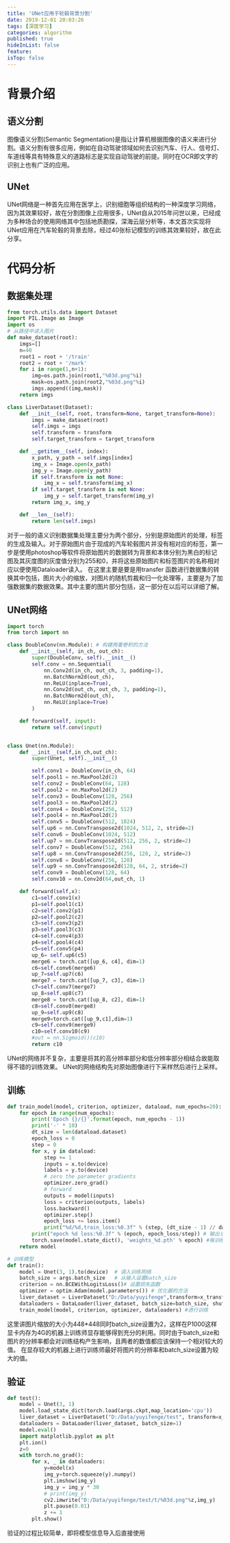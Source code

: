```yaml
---
title: 'UNet应用于轮毂背景分割'
date: 2019-12-01 20:03:26
tags: [深度学习]
categories: algorithm
published: true
hideInList: false
feature: 
isTop: false
---
```

# 背景介绍

## 语义分割

图像语义分割(Semantic Segmentation)是指让计算机根据图像的语义来进行分割。语义分割有很多应用，例如在自动驾驶领域如何去识别汽车、行人、信号灯、车道线等具有特殊意义的道路标志是实现自动驾驶的前提。同时在OCR即文字的识别上也有广泛的应用。

<!-- more -->

## UNet

UNet网络是一种首先应用在医学上，识别细胞等组织结构的一种深度学习网络，因为其效果较好，故在分割图像上应用很多，UNet自从2015年问世以来，已经成为多种场合的使用网络其中包括地质勘探，深海云层分析等，本文首次实现将UNet应用在汽车轮毂的背景去除，经过40张标记模型的训练其效果较好，故在此分享。

# 代码分析

## 数据集处理

```python
from torch.utils.data import Dataset
import PIL.Image as Image
import os
# 从路径中读入图片
def make_dataset(root):
    imgs=[]
    n=40
    root1 = root + '/train'
    root2 = root + '/mark'
    for i in range(1,n+1):
        img=os.path.join(root1,"%03d.png"%i)
        mask=os.path.join(root2,"%03d.png"%i)
        imgs.append((img,mask))
    return imgs

class LiverDataset(Dataset):
    def __init__(self, root, transform=None, target_transform=None):
        imgs = make_dataset(root)
        self.imgs = imgs
        self.transform = transform
        self.target_transform = target_transform

    def __getitem__(self, index):
        x_path, y_path = self.imgs[index]
        img_x = Image.open(x_path)
        img_y = Image.open(y_path)
        if self.transform is not None:
            img_x = self.transform(img_x)
        if self.target_transform is not None:
            img_y = self.target_transform(img_y)
        return img_x, img_y

    def __len__(self):
        return len(self.imgs)

```

对于一般的语义识别数据集处理主要分为两个部分，分别是原始图片的处理，标签的生成及输入。对于原始图片由于现成的汽车轮毂图片并没有相对应的标签，第一步是使用photoshop等软件将原始图片的数据转为背景和本体分别为黑白的标记图及其灰度图的灰度值分别为255和0，并将这些原始图片和标签图片的名称相对应以便使用Dataloader读入。
在这里主要是要是用transfer 函数进行数据集的转换其中包括，图片大小的缩放，对图片的随机剪裁和归一化处理等，主要是为了加强数据集的数据效果。其中主要的图片部分包括，这一部分在以后可以详细了解。

## UNet网络

```python
import torch
from torch import nn

class DoubleConv(nn.Module): # 构建两重卷积的方法
    def __init__(self, in_ch, out_ch):
        super(DoubleConv, self).__init__()
        self.conv = nn.Sequential(
            nn.Conv2d(in_ch, out_ch, 3, padding=1),
            nn.BatchNorm2d(out_ch),
            nn.ReLU(inplace=True),
            nn.Conv2d(out_ch, out_ch, 3, padding=1),
            nn.BatchNorm2d(out_ch),
            nn.ReLU(inplace=True)
        )

    def forward(self, input):
        return self.conv(input)


class Unet(nn.Module):
    def __init__(self,in_ch,out_ch):
        super(Unet, self).__init__()

        self.conv1 = DoubleConv(in_ch, 64)
        self.pool1 = nn.MaxPool2d(2)
        self.conv2 = DoubleConv(64, 128)
        self.pool2 = nn.MaxPool2d(2)
        self.conv3 = DoubleConv(128, 256)
        self.pool3 = nn.MaxPool2d(2)
        self.conv4 = DoubleConv(256, 512)
        self.pool4 = nn.MaxPool2d(2)
        self.conv5 = DoubleConv(512, 1024)
        self.up6 = nn.ConvTranspose2d(1024, 512, 2, stride=2)
        self.conv6 = DoubleConv(1024, 512)
        self.up7 = nn.ConvTranspose2d(512, 256, 2, stride=2)
        self.conv7 = DoubleConv(512, 256)
        self.up8 = nn.ConvTranspose2d(256, 128, 2, stride=2)
        self.conv8 = DoubleConv(256, 128)
        self.up9 = nn.ConvTranspose2d(128, 64, 2, stride=2)
        self.conv9 = DoubleConv(128, 64)
        self.conv10 = nn.Conv2d(64,out_ch, 1)

    def forward(self,x):
        c1=self.conv1(x)
        p1=self.pool1(c1)
        c2=self.conv2(p1)
        p2=self.pool2(c2)
        c3=self.conv3(p2)
        p3=self.pool3(c3)
        c4=self.conv4(p3)
        p4=self.pool4(c4)
        c5=self.conv5(p4)
        up_6= self.up6(c5)
        merge6 = torch.cat([up_6, c4], dim=1)
        c6=self.conv6(merge6)
        up_7=self.up7(c6)
        merge7 = torch.cat([up_7, c3], dim=1)
        c7=self.conv7(merge7)
        up_8=self.up8(c7)
        merge8 = torch.cat([up_8, c2], dim=1)
        c8=self.conv8(merge8)
        up_9=self.up9(c8)
        merge9=torch.cat([up_9,c1],dim=1)
        c9=self.conv9(merge9)
        c10=self.conv10(c9)
        #out = nn.Sigmoid()(c10)
        return c10
```

UNet的网络并不复杂，主要是将其的高分辨率部分和低分辨率部分相结合故能取得不错的训练效果。
UNet的网络结构先对原始图像进行下采样然后进行上采样。

## 训练

```python
def train_model(model, criterion, optimizer, dataload, num_epochs=20): #num_epoch为训练的轮数
    for epoch in range(num_epochs):
        print('Epoch {}/{}'.format(epoch, num_epochs - 1))
        print('-' * 10)
        dt_size = len(dataload.dataset)
        epoch_loss = 0
        step = 0
        for x, y in dataload:
            step += 1
            inputs = x.to(device)
            labels = y.to(device)
            # zero the parameter gradients
            optimizer.zero_grad()
            # forward
            outputs = model(inputs)
            loss = criterion(outputs, labels)
            loss.backward()
            optimizer.step()
            epoch_loss += loss.item()
            print("%d/%d,train_loss:%0.3f" % (step, (dt_size - 1) // dataload.batch_size + 1, loss.item()))
        print("epoch %d loss:%0.3f" % (epoch, epoch_loss/step)) # 输出当前轮的训练结果
        torch.save(model.state_dict(), 'weights_%d.pth' % epoch) #每训练一轮保存当前轮的训练模型
    return model

# 训练模型
def train():
    model = Unet(3, 1).to(device)  # 调入训练网络 
    batch_size = args.batch_size   # 从输入设置batch_size
    criterion = nn.BCEWithLogitsLoss()# 设置损失函数
    optimizer = optim.Adam(model.parameters()) # 优化器的方法
    liver_dataset = LiverDataset("D:/Data/yuyifenge",transform=x_transforms,target_transform=y_transforms)    # 输入数据集路径，分别对原始图片和标签进行处理
    dataloaders = DataLoader(liver_dataset, batch_size=batch_size, shuffle=True, num_workers=4)     # 从dataset中载入数据
    train_model(model, criterion, optimizer, dataloaders) #进行训练
```

这里讲图片缩放的大小为448*448同时batch_size设置为2，这样在P1000这样显卡内存为4G的机器上训练师显存能够得到充分的利用。同时由于batch_size和图片的分辨率都会对训练结构产生影响，且两者的数值都应该保持一个相对较大的值。
在显存较大的机器上进行训练师最好将图片的分辨率和batch_size设置为较大的值。

## 验证

```python
def test():
    model = Unet(3, 1)
    model.load_state_dict(torch.load(args.ckpt,map_location='cpu'))
    liver_dataset = LiverDataset("D:/Data/yuyifenge/test", transform=x_transforms,target_transform=y_transforms)
    dataloaders = DataLoader(liver_dataset, batch_size=1)
    model.eval()
    import matplotlib.pyplot as plt
    plt.ion()
    z=0
    with torch.no_grad():
        for x, _ in dataloaders:
            y=model(x)
            img_y=torch.squeeze(y).numpy()
            plt.imshow(img_y)
            img_y = img_y * 30
            # print(img_y)
            cv2.imwrite("D:/Data/yuyifenge/test/t/%03d.png"%z,img_y)
            plt.pause(0.01)
            z += 1
        plt.show()
```

验证的过程比较简单，即将模型信息导入后直接使用